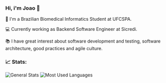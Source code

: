 ### Hi, i'm Joao 👋

📘 I'm a Brazilian Biomedical Informatics Student at UFCSPA.

💻 Currently working as Backend Software Engineer at Sicredi.

📚 I have great interest about software development and testing, software architecture, good practices and agile culture.

### 📈 Stats:

![General Stats](https://github-readme-stats.vercel.app/api?username=joaodartora&count_private=true&show_icons=true&theme=synthwave)
![Most Used Languages](https://github-readme-stats.vercel.app/api/top-langs/?username=joaodartora&count_private=true&layout=compact&show_icons=true&langs_count=20&theme=synthwave)
